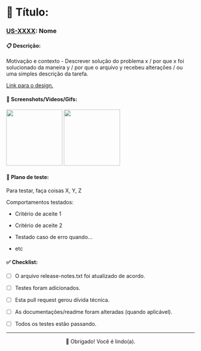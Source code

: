 # 🏅 Título:
### [US-XXXX](https://linkdaus.com): Nome


#### 📋 Descrição:

Motivação e contexto - Descrever solução do problema x / por que x foi solucionado da maneira y / por que o arquivo y recebeu alterações / ou uma simples descrição da tarefa.

[Link para o design.](https://linkdodesign.com)


#### 🌠 Screenshots/Videos/Gifs:
<p align="left">
<img src="http://popcode.com.br/images/logo/logo.png" width="150" />
<img src="http://popcode.com.br/images/logo/logo.png" width="150" />
</p>

#### 📝 Plano de teste:

Para testar, faça coisas X, Y, Z

Comportamentos testados:

-   Critério de aceite 1

-   Critério de aceite 2

-   Testado caso de erro quando…

-   etc


#### ✅ Checklist:

-   [ ] O arquivo release-notes.txt foi atualizado de acordo.

-   [ ] Testes foram adicionados.

-   [ ] Esta pull request gerou dívida técnica.

-   [ ] As documentações/readme foram alteradas (quando aplicável).

-   [ ] Todos os testes estão passando.


---
<p align="center">
🖤 Obrigado! Você é lindo(a).
</p>